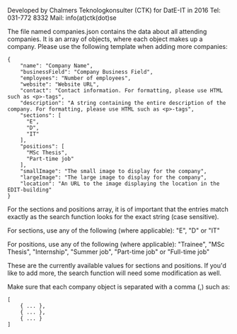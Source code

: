Developed by Chalmers Teknologkonsulter (CTK) for DatE-IT in 2016
Tel: 031-772 8332
Mail: info(at)ctk(dot)se


The file named companies.json contains the data about all attending companies. It is an array of objects, where each object makes up a company.
Please use the following template when adding more companies:

    {
        "name": "Company Name",
        "businessField": "Company Business Field",
        "employees": "Number of employees",
        "website": "Website URL",
        "contact": "Contact information. For formatting, please use HTML such as <p>-tags",
        "description": "A string containing the entire description of the company. For formatting, please use HTML such as <p>-tags",
        "sections": [
          "E",
          "D",
          "IT"
        ],
        "positions": [
          "MSc Thesis",
          "Part-time job"
        ],
        "smallImage": "The small image to display for the company",
        "largeImage": "The large image to display for the company",
        "location": "An URL to the image displaying the location in the EDIT-building"
    }
    
For the sections and positions array, it is of important that the entries match exactly as the search function looks for the exact string (case sensitive).

For sections, use any of the following (where applicable):
"E", "D" or "IT"

For positions, use any of the following (where applicable):
"Trainee", "MSc Thesis", "Internship", "Summer job", "Part-time job" or "Full-time job"
 
These are the currently available values for sections and positions. If you'd like to add more, the search function will need some modification as well. 

Make sure that each company object is separated with a comma (,) such as:

<!-- companies.json -->
    [ 
        { ... },
        { ... },
        { ... } 
    ]

